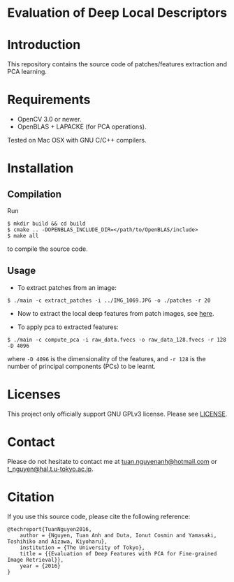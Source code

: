 Evaluation of Deep Local Descriptors
============

# Introduction

This repository contains the source code of patches/features extraction and PCA learning.

# Requirements

* OpenCV 3.0 or newer.
* OpenBLAS + LAPACKE (for PCA operations).

Tested on Mac OSX with GNU C/C++ compilers.

# Installation

## Compilation
Run
```
$ mkdir build && cd build
$ cmake .. -DOPENBLAS_INCLUDE_DIR=</path/to/OpenBLAS/include>
$ make all
```
to compile the source code.

## Usage

* To extract patches from an image:
```
$ ./main -c extract_patches -i ../IMG_1069.JPG -o ./patches -r 20
```
* Now to extract the local deep features from patch images, see [here](./caffe/README.md).

* To apply pca to extracted features:
```
$ ./main -c compute_pca -i raw_data.fvecs -o raw_data_128.fvecs -r 128 -D 4096
```
where `-D 4096` is the dimensionality of the features, and `-r 128` is the number of principal components (PCs) to be learnt.

# Licenses

This project only officially support GNU GPLv3 license.
Please see [LICENSE](./LICENSE.md).

# Contact

Please do not hesitate to contact me at [tuan.nguyenanh@hotmail.com](mailto:tuan.nguyenanh@hotmail.com) or [t_nguyen@hal.t.u-tokyo.ac.jp](mailto:t_nguyen@hal.t.u-tokyo.ac.jp).

# Citation

If you use this source code, please cite the following reference:

```
@techreport{TuanNguyen2016,
	author = {Nguyen, Tuan Anh and Duta, Ionut Cosmin and Yamasaki, Toshihiko and Aizawa, Kiyoharu},
	institution = {The University of Tokyo},
	title = {{Evaluation of Deep Features with PCA for Fine-grained Image Retrieval}},
	year = {2016}
}
```
